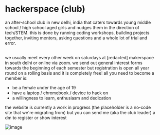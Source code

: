 # hackerspace (club)
an after-school club in new delhi, india that caters towards young middle school / high school aged girls and nudges them in the direction of tech/STEM. this is done by running coding workshops, building projects together, inviting mentors, asking questions and a whole lot of trial and error. <br><br>

we usually meet every other week on saturdays at [redacted] makerspace in south delhi or online via zoom. we send out general interest forms towards the beginning of each semester but registration is open all year round on a rolling basis and it is completely free! all you need to become a member is:
- be a female under the age of 19
- have a laptop / chromebook / device to hack on
- a willingness to learn, enthusiasm and dedication

the website is currently a work in progress (the placeholder is a no-code site that we're migrating from) but you can send me (aka the club leader) a dm to register or show interest

![image](https://github.com/user-attachments/assets/13d4e7b7-f834-445c-bc08-10385374d11a)
